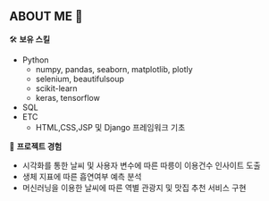 ## ABOUT ME 👋

🛠 **보유 스킬**
* Python
  * numpy, pandas, seaborn, matplotlib, plotly
  * selenium, beautifulsoup
  * scikit-learn
  * keras, tensorflow
* SQL
* ETC
  * HTML,CSS,JSP 및 Django 프레임워크 기초

📝 **프로젝트 경험**
* 시각화를 통한 날씨 및 사용자 변수에 따른 따릉이 이용건수 인사이트 도출
* 생체 지표에 따른 흡연여부 예측 분석
* 머신러닝을 이용한 날씨에 따른 역별 관광지 및 맛집 추천 서비스 구현

<!--
**JungHunL22/JungHunL22** is a ✨ _special_ ✨ repository because its `README.md` (this file) appears on your GitHub profile.

Here are some ideas to get you started:

- 🔭 I’m currently working on ...
- 🌱 I’m currently learning ...
- 👯 I’m looking to collaborate on ...
- 🤔 I’m looking for help with ...
- 💬 Ask me about ...
- 📫 How to reach me: ...
- 😄 Pronouns: ...
- ⚡ Fun fact: ...
-->

